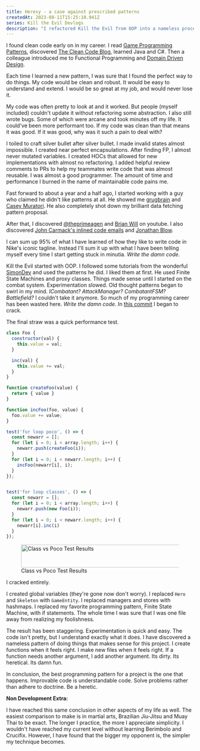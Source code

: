 ```yaml
---
title: Heresy - a case against prescribed patterns
createdAt: 2023-08-11T15:25:10.941Z
series: Kill the Evil Devlogs
description: "I refactored Kill the Evil from OOP into a nameless proceduralish pattern and it was a huge win!"
---
```

I found clean code early on in my career. I read [Game Programming Patterns](https://gameprogrammingpatterns.com/), 
discovered [The Clean Code Blog](https://blog.cleancoder.com/), learned Java and C#. 
Then a colleague introduced me to Functional Programming and [Domain Driven Design](https://domaindrivendesign.org/ddd-domain-driven-design/).

Each time I learned a new pattern, I was sure that I found the perfect way to do things. My code would be clean and robust. It would be easy to 
understand and extend. I would be so great at my job, and would never lose it.

My code was often pretty to look at and it worked. But people (myself included) couldn't update it without refactoring some abstraction. 
I also still wrote bugs. Some of which were arcane and took minutes off my life. It could've been more performant too. If my code was clean than that means it was good. If it was good,
why was it such a pain to deal with?

I toiled to craft silver bullet after silver bullet.  I made invalid states almost impossible. I created near perfect encapsulations. After finding FP, 
I almost never mutated variables. I created HOCs that allowed for new implementations with almost no refactoring. I added helpful review comments to PRs 
to help my teammates write code that was almost reusable. I was almost a good programmer. The amount of time and performance I burned in the name of maintainable code pains me.

Fast forward to about a year and a half ago, I started working with a guy who claimed he didn't like patterns at all. He showed
me [grugbrain](https://grugbrain.dev/) and [Casey Muratori](https://www.youtube.com/@MollyRocket). He also completely shot down my brilliant data fetching pattern proposal.

After that, I discovered [@theprimeagen](https://www.youtube.com/@ThePrimeTimeagen) and [Brian Will](https://www.youtube.com/@briantwill) on youtube. 
I also discovered [John Carmack's inlined code emails](http://number-none.com/blow/john_carmack_on_inlined_code.html) and [Jonathan Blow](https://twitter.com/jonathan_blow).

I can sum up 95% of what I have learned of how they like to write code in Nike's iconic tagline. Instead I'll sum it up with what I have been telling myself 
every time I start getting stuck in minutia. *Write the damn code*.

Kill the Evil started with OOP. I followed some tutorials from the wonderful [SimonDev](https://www.youtube.com/@simondev758) and used the patterns he did. I liked them at first. He used Finite State Machines and
proxy classes. Things made sense until I started on the combat system. Experimentation slowed. Old thought patterns began to swirl in my 
mind. *ICombatant? AttackManager? CombatantFSM? Battlefield?* I couldn't take it anymore. So much of my programming career has been wasted here. *Write the damn code.* In [this commit](https://github.com/chdwck/kill-the-evil/commit/9f43cea4c2259885bb7c1b452a7a3f4e1d8e00ab) I 
began to crack. 

The final straw was a quick performance test.
```js
class Foo {
  constructor(val) {
    this.value = val;
  }

  inc(val) {
    this.value += val;
  }
}

function createFoo(value) {
  return { value }
}

function incFoo(foo, value) {
  foo.value += value;
}

test('for loop poco', () => {
  const newarr = [];
  for (let i = 0; i < array.length; i++) {
    newarr.push(createFoo(i));
  }
  for (let i = 0; i < newarr.length; i++) {
    incFoo(newarr[i], i);
  }
});


test('for loop classes', () => {
  const newarr = [];
  for (let i = 0; i < array.length; i++) {
    newarr.push(new Foo(i));
  }
  for (let i = 0; i < newarr.length; i++) {
    newarr[i].inc(i)
  }
});

```
<figure>
 <img width="438" height="61" alt="Class vs Poco Test Results" src="/class_vs_poco.webp" />
 <figcaption>Class vs Poco Test Results</figcaption>
</figure>

I cracked entirely.

I created global variables (they're gone now don't worry). I replaced `Hero` and `Skeleton` with `GameEntity`. I replaced managers and stores with hashmaps.
I replaced my favorite programming pattern, Finite State Machine, with if statements. The whole time I was sure that I was one file away from realizing my foolishness.

The result has been staggering. Experimentation is quick and easy. The code isn't pretty, but I understand exactly what it does. I have discovered a nameless pattern
of doing things that makes sense for this project. I create functions when it feels right. I make new files when it feels right. If a function needs another argument, 
I add another argument. Its dirty. Its heretical. Its damn fun.

In conclusion, the best programming pattern for a project is the one that happens. Improvable code is understandable code. Solve problems rather than adhere to doctrine. Be a heretic.

**Non Development Extra:**

I have reached this same conclusion in other aspects of my life as well. The easiest comparison to make is in martial arts, Brazilian Jiu-Jitsu and Muay Thai
to be exact. The longer I practice, the more I appreciate simplicity. I wouldn't have reached my current level without learning Berimbolo and Crucifix. However,
I have found that the bigger my opponent is, the simpler my technique becomes.  
